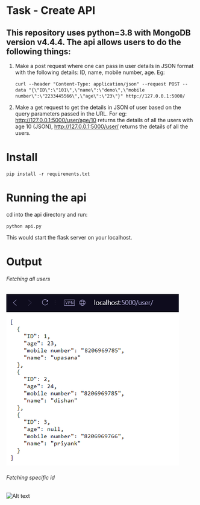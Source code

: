 # Task - Create API


## This repository uses python=3.8 with MongoDB version v4.4.4. The api allows users to do the following things:
  1. Make a post request where one can pass in user details in JSON format with the following details:
     ID, name, mobile number, age. Eg: 
     ```
     curl --header "Content-Type: application/json" --request POST --data "{\"ID\":\"101\",\"name\":\"demo\",\"mobile number\":\"2233445566\",\"age\":\"23\"}" http://127.0.0.1:5000/
     ```
  2. Make a get request to get the details in JSON of user based on the query parameters passed in the URL.
For eg: http://127.0.0.1:5000/user/age/10 returns the details of all the users with age 10 (JSON), http://127.0.0.1:5000/user/ returns the details of all the users.

# Install
```
pip install -r requirements.txt
```

# Running the api

cd into the api directory and run:
```
python api.py
```
This would start the flask server on your localhost.


# Output

###### Fetching all users 
![Alt text](Screenshots/All_users.png?raw=true "All Users png")

###### Fetching specific id
![Alt text](screens/Id_query.png?raw=true "SportsDirect JSON")
